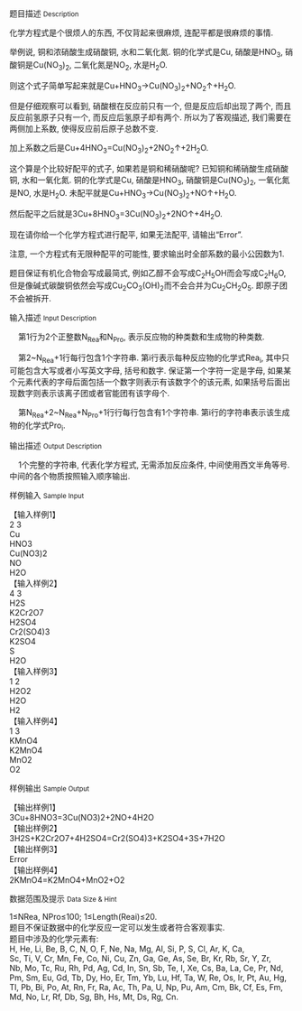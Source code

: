 <div class="panel panel-default">
<div class="area-title">
<span>
题目描述
<small>Description</small>
</span></div>
<div class="panel-body">

<p><span>化学方程式是个很烦人的东西, 不仅背起来很麻烦, 连配平都是很麻烦的事情.</span></p>
<p><span>举例说, 铜和浓硝酸生成硝酸铜, 水和二氧化氮. 铜的化学式是Cu, 硝酸是HNO<sub>3</sub>, 硝酸铜是Cu(NO<sub>3</sub>)<sub>2</sub>, 二氧化氮是NO<sub>2</sub>, 水是H<sub>2</sub>O.</span></p>
<p><span>则这个式子简单写起来就是Cu+HNO<sub>3</sub>→Cu(NO<sub>3</sub>)<sub>2</sub>+NO<sub>2</sub>↑+H<sub>2</sub>O.</span></p>
<p><span>但是仔细观察可以看到, 硝酸根在反应前只有一个, 但是反应后却出现了两个, 而且反应前氢原子只有一个, 而反应后氢原子却有两个. 所以为了客观描述, 我们需要在两侧加上系数, 使得反应前后原子总数不变.</span></p>
<p><span>加上系数之后是Cu+4HNO<sub>3</sub>=Cu(NO<sub>3</sub>)<sub>2</sub>+2NO<sub>2</sub>↑+2H<sub>2</sub>O.</span></p>
<p><span>这个算是个比较好配平的式子, 如果若是铜和稀硝酸呢? 已知铜和稀硝酸生成硝酸铜, 水和一氧化氮. 铜的化学式是Cu, 硝酸是HNO<sub>3</sub>, 硝酸铜是Cu(NO<sub>3</sub>)<sub>2</sub>, 一氧化氮是NO, 水是H<sub>2</sub>O. 未配平就是Cu+HNO<sub>3</sub>→Cu(NO<sub>3</sub>)<sub>2</sub>+NO↑+H<sub>2</sub>O.</span></p>
<p><span>然后配平之后就是3Cu+8HNO<sub>3</sub>=3Cu(NO<sub>3</sub>)<sub>2</sub>+2NO↑+4H<sub>2</sub>O.</span></p>
<p><span>现在请你给一个化学方程式进行配平, 如果无法配平, 请输出“Error”.</span></p>
<p><span>注意, 一个方程式有无限种配平的可能性, 要求输出时全部系数的最小公因数为1.</span></p>
<p><span>题目保证有机化合物会写成最简式, 例如乙醇不会写成C<sub>2</sub>H<sub>5</sub>OH而会写成C<sub>2</sub>H<sub>6</sub>O, 但是像碱式碳酸铜依然会写成Cu<sub>2</sub>CO<sub>3</sub>(OH)<sub>2</sub>而不会合并为Cu<sub>2</sub>CH<sub>2</sub>O<sub>5</sub>. 即原子团不会被拆开.</span></p>

</div>
</div>

<div class="panel panel-default">
<div class="area-title">
<span>
输入描述
<small>Input Description</small>
</span></div>
<div class="panel-body">
<p>    第1行为2个正整数N<sub>Rea</sub>和N<sub>Pro</sub>, 表示反应物的种类数和生成物的种类数.</p>
<p>    第2~N<sub>Rea</sub>+1行每行包含1个字符串. 第i行表示每种反应物的化学式Rea<sub>i</sub>, 其中只可能包含大写或者小写英文字母, 括号和数字. 保证第一个字符一定是字母, 如果某个元素代表的字母后面包括一个数字则表示有该数字个的该元素, 如果括号后面出现数字则表示该离子团或者官能团有该字母个.</p>
<p>    第N<sub>Rea</sub>+2~N<sub>Rea</sub>+N<sub>Pro</sub>+1行行每行包含有1个字符串. 第i行的字符串表示该生成物的化学式Pro<sub>i</sub>.</p>

</div>
</div>
<div  class="panel panel-default">
<div class="area-title">
<span>
输出描述
<small>Output Description</small>
</span></div>
<div class="panel-body">

<p>&nbsp; &nbsp; 1个完整的字符串, 代表化学方程式, 无需添加反应条件, 中间使用西文半角等号. 中间的各个物质按照输入顺序输出.</p>

</div>
</div>


<div class="panel panel-default">
<div class="area-title">
<span>
样例输入
<small>Sample Input</small>
</span></div>
<div class="panel-body">
<p><span>【输入样例1】</span><br><span>2 3</span><br><span>Cu</span><br><span>HNO3</span><br><span>Cu(NO3)2</span><br><span>NO</span><br><span>H2O</span><br><span>【输入样例2】</span><br><span>4 3</span><br><span>H2S</span><br><span>K2Cr2O7</span><br><span>H2SO4</span><br><span>Cr2(SO4)3</span><br><span>K2SO4</span><br><span>S</span><br><span>H2O</span><br><span>【输入样例3】</span><br><span>1 2</span><br><span>H2O2</span><br><span>H2O</span><br><span>H2</span><br><span>【输入样例4】</span><br><span>1 3</span><br><span>KMnO4</span><br><span>K2MnO4</span><br><span>MnO2</span><br><span>O2</span></p>

</div>
</div>

<div class="panel panel-default">
<div class="area-title">
<span>
样例输出
<small>Sample Output</small>
</span></div>
<div class="panel-body">
<p><span>【输出样例1】</span><br><span>3Cu+8HNO3=3Cu(NO3)2+2NO+4H2O</span><br><span>【输出样例2】</span><br><span>3H2S+K2Cr2O7+4H2SO4=Cr2(SO4)3+K2SO4+3S+7H2O</span><br><span>【输出样例3】</span><br><span>Error</span><br><span>【输出样例4】</span><br><span>2KMnO4=K2MnO4+MnO2+O2</span></p>

</div>
</div>

<div class="panel panel-default">
<div class="area-title">
<span>
数据范围及提示
<small>Data Size & Hint</small>
</span></div>
<div class="panel-body">
<p><span>1≤NRea, NPro≤100; 1≤Length(Reai)≤20.</span><br><span>题目不保证数据中的化学反应一定可以发生或者符合客观事实.</span><br><span>题目中涉及的化学元素有:</span><br><span>H, He, Li, Be, B, C, N, O, F, Ne, Na, Mg, Al, Si, P, S, Cl, Ar, K, Ca, </span><br><span>Sc, Ti, V, Cr, Mn, Fe, Co, Ni, Cu, Zn, Ga, Ge, As, Se, Br, Kr, Rb, Sr, Y, Zr, </span><br><span>Nb, Mo, Tc, Ru, Rh, Pd, Ag, Cd, In, Sn, Sb, Te, I, Xe, Cs, Ba, La, Ce, Pr, Nd, </span><br><span>Pm, Sm, Eu, Gd, Tb, Dy, Ho, Er, Tm, Yb, Lu, Hf, Ta, W, Re, Os, Ir, Pt, Au, Hg, </span><br><span>Tl, Pb, Bi, Po, At, Rn, Fr, Ra, Ac, Th, Pa, U, Np, Pu, Am, Cm, Bk, Cf, Es, Fm, </span><br><span>Md, No, Lr, Rf, Db, Sg, Bh, Hs, Mt, Ds, Rg, Cn.</span></p>
</div>
</div>